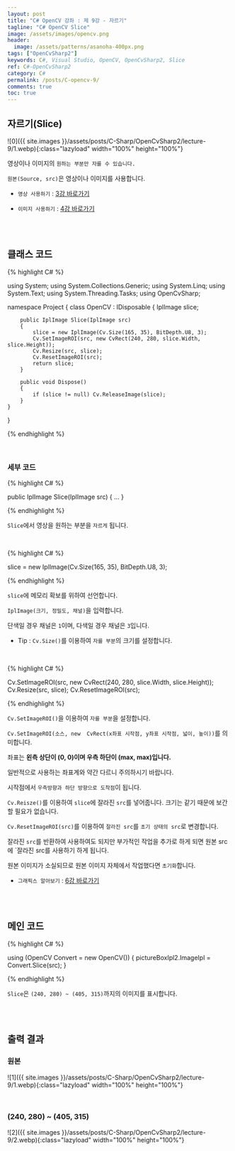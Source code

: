 ```yaml
---
layout: post
title: "C# OpenCV 강좌 : 제 9강 - 자르기"
tagline: "C# OpenCV Slice"
image: /assets/images/opencv.png
header:
  image: /assets/patterns/asanoha-400px.png
tags: ["OpenCvSharp2"]
keywords: C#, Visual Studio, OpenCV, OpenCvSharp2, Slice
ref: C#-OpenCvSharp2
category: C#
permalink: /posts/C-opencv-9/
comments: true
toc: true
---
```


## 자르기(Slice) ##

![0]({{ site.images }}/assets/posts/C-Sharp/OpenCvSharp2/lecture-9/1.webp){:class="lazyload" width="100%" height="100%"}

영상이나 이미지의 `원하는 부분만 자를 수 있습니다.`

`원본(Source, src)`은 영상이나 이미지를 사용합니다.

- `영상 사용하기` : [3강 바로가기][3강]

- `이미지 사용하기` : [4강 바로가기][4강]

<br>
<br>

## 클래스 코드

{% highlight C# %}

using System;
using System.Collections.Generic;
using System.Linq;
using System.Text;
using System.Threading.Tasks;
using OpenCvSharp;

namespace Project
{
    class OpenCV : IDisposable
    {
        IplImage slice;
            
        public IplImage Slice(IplImage src)
        {
            slice = new IplImage(Cv.Size(165, 35), BitDepth.U8, 3);
            Cv.SetImageROI(src, new CvRect(240, 280, slice.Width, slice.Height));
            Cv.Resize(src, slice);
            Cv.ResetImageROI(src);
            return slice;
        }
            
        public void Dispose()
        {
            if (slice != null) Cv.ReleaseImage(slice);
        }
    }
}                    

{% endhighlight %}

<br>

### 세부 코드

{% highlight C# %}

public IplImage Slice(IplImage src)
{
    ...
}

{% endhighlight %}

`Slice`에서 영상을 원하는 부분을 `자르게` 됩니다.

<br>

{% highlight C# %}

slice = new IplImage(Cv.Size(165, 35), BitDepth.U8, 3);

{% endhighlight %}

`slice`에 메모리 확보를 위하여 선언합니다.

`IplImage(크기, 정밀도, 채널)`을 입력합니다.

단색일 경우 채널은 `1`이며, 다색일 경우 채널은 `3`입니다.

- Tip : `Cv.Size()`를 이용하여 `자를 부분`의 크기를 설정합니다.

<br>

{% highlight C# %}

Cv.SetImageROI(src, new CvRect(240, 280, slice.Width, slice.Height));
Cv.Resize(src, slice);
Cv.ResetImageROI(src);

{% endhighlight %}

`Cv.SetImageROI()`을 이용하여 `자를 부분`을 설정합니다.

`Cv.SetImageROI(소스, new  CvRect(x좌표 시작점, y좌표 시작점, 넓이, 높이))`를 의미합니다.

좌표는 **왼측 상단이 (0, 0)이며 우측 하단이 (max, max)입니다.**

일반적으로 사용하는 좌표계와 약간 다르니 주의하시기 바랍니다.

시작점에서 `우측방향과 하단 방향으로 도착점`이 됩니다.

`Cv.Reisze()`를 이용하여 `slice`에 잘라진 `src`를 넣어줍니다. 크기는 같기 때문에 보간할 필요가 없습니다.

`Cv.ResetImageROI(src)`를 이용하여 `잘라진 src`를 `초기 상태의 src`로 변경합니다.

잘라진 `src`를 반환하여 사용하여도 되지만 부가적인 작업을 추가로 하게 되면 원본 src에 `잘라진 src를 사용하기 하게 됩니다.

원본 이미지가 소실되므로 원본 이미지 자체에서 작업했다면 `초기화`합니다.

- `그래픽스 알아보기` : [6강 바로가기][6강]

<br>
<br>

## 메인 코드

{% highlight C# %}

using (OpenCV Convert = new OpenCV())
{
    pictureBoxIpl2.ImageIpl = Convert.Slice(src);
}

{% endhighlight %}

`Slice`은 `(240, 280) ~ (405, 315)`까지의 이미지를 표시합니다.

<br>
<br>

## 출력 결과

### 원본

![1]({{ site.images }}/assets/posts/C-Sharp/OpenCvSharp2/lecture-9/1.webp){:class="lazyload" width="100%" height="100%"}

<br>

### (240, 280) ~ (405, 315)

![2]({{ site.images }}/assets/posts/C-Sharp/OpenCvSharp2/lecture-9/2.webp){:class="lazyload" width="100%" height="100%"}

[3강]: https://076923.github.io/posts/C-opencv-3/
[4강]: https://076923.github.io/posts/C-opencv-4/
[6강]: https://076923.github.io/posts/C-6/
